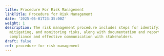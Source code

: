```yaml
---
title: Procedure For Risk Management
linkTitle: Procedure for Risk Management
date: '2025-05-01T23:35:00Z'
weight: 1
description: The risk management procedure includes steps for identifying, assessing,
  mitigating, and monitoring risks, along with documentation and reporting to ensure
  compliance and effective communication with stakeholders.
draft: false
ref: procedure-for-risk-management
---
```


